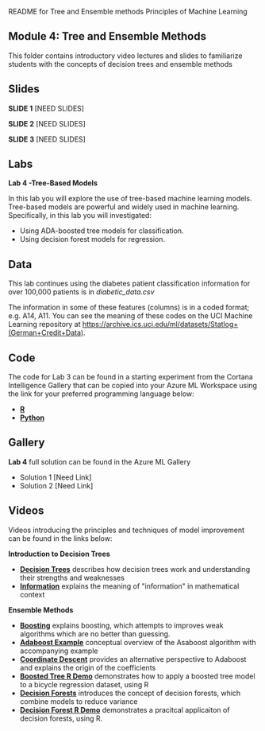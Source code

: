 README for Tree and Ensemble methods
 Principles of Machine Learning 
## Module 4: Tree and Ensemble Methods

This folder contains introductory video lectures and slides to familiarize students with the concepts of decision trees and ensemble methods

## Slides  

**SLIDE 1**  [NEED SLIDES]

**SLIDE 2**  [NEED SLIDES]

**SLIDE 3**  [NEED SLIDES]

## Labs

**Lab 4 -Tree-Based Models** 

In this lab you will explore the use of tree-based machine learning models. Tree-based models are
powerful and widely used in machine learning. Specifically, in this lab you will investigated:
- Using ADA-boosted tree models for classification.
- Using decision forest models for regression.


## Data

This lab continues using the diabetes patient classification information for over 100,000 patients is in *diabetic_data.csv*

The information in some of these features (columns) is in a coded format; e.g. A14, A11. You can see the meaning of these codes on the UCI Machine Learning repository at
https://archive.ics.uci.edu/ml/datasets/Statlog+(German+Credit+Data).

## Code

The code for Lab 3 can be found in a starting experiment from the Cortana Intelligence Gallery that can be copied into your Azure ML Workspace using the link for your preferred programming language below:

- **[R](https://aka.ms/edx-dat203.2x-lab4-class-r)**
- **[Python](https://aka.ms/edx-dat203.2x-lab4-class-py)**

## Gallery

**Lab 4** full solution can be found in the Azure ML Gallery

- Solution 1 [Need Link]
- Solution 2 [Need Link]

## Videos  

Videos introducing the principles and techniques of model improvement can be found in the links below:

**Introduction to Decision Trees**

- **[Decision Trees](https://youtu.be/XOl702kPWcw)** describes how decision trees work and understanding their strengths and weaknesses
- **[Information](https://youtu.be/GQibJ7_AIrY)** explains the meaning of "information" in mathematical context

**Ensemble Methods**

- **[Boosting](https://youtu.be/VzdDaPfXz_M)** explains boosting, which attempts to improves weak algorithms which are no better than guessing.
- **[Adaboost Example](https://youtu.be/tJl3fUWvisk)** conceptual overview of the Asaboost algorithm with accompanying example
- **[Coordinate Descent](https://youtu.be/_c1fubz5Drw)** provides an alternative perspective to Adaboost and explains the origin of the coefficients
- **[Boosted Tree R Demo](https://youtu.be/cx7OMd5rAKg)** demonstrates how to apply a boosted tree model to a bicycle regression dataset, using R
- **[Decision Forests](https://youtu.be/PRQnyggMOAw)** introduces the concept of decision forests, which combine models to reduce variance
- **[Decision Forest R Demo](https://youtu.be/PWDX84TBCf8)** demonstrates a pracitcal applicaiton of decision forests, using R. 


